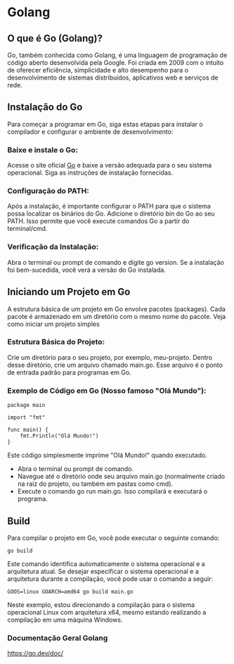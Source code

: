 # Golang

## O que é Go (Golang)?
Go, também conhecida como Golang, é uma linguagem de programação de código aberto desenvolvida pela Google. Foi criada em 2009 com o intuito de oferecer eficiência, simplicidade e alto desempenho para o desenvolvimento de sistemas distribuídos, aplicativos web e serviços de rede.

## Instalação do Go
Para começar a programar em Go, siga estas etapas para instalar o compilador e configurar o ambiente de desenvolvimento:

### Baixe e instale o Go:

Acesse o site oficial [Go](https://go.dev) e baixe a versão adequada para o seu sistema operacional.
Siga as instruções de instalação fornecidas.

### Configuração do PATH:

Após a instalação, é importante configurar o PATH para que o sistema possa localizar os binários do Go.
Adicione o diretório bin do Go ao seu PATH. Isso permite que você execute comandos Go a partir do terminal/cmd.

### Verificação da Instalação:

Abra o terminal ou prompt de comando e digite go version.
Se a instalação foi bem-sucedida, você verá a versão do Go instalada.

## Iniciando um Projeto em Go

A estrutura básica de um projeto em Go envolve pacotes (packages). Cada pacote é armazenado em um diretório com o mesmo nome do pacote. Veja como iniciar um projeto simples

### Estrutura Básica do Projeto:

Crie um diretório para o seu projeto, por exemplo, meu-projeto.
Dentro desse diretório, crie um arquivo chamado main.go. Esse arquivo é o ponto de entrada padrão para programas em Go.

### Exemplo de Código em Go (Nosso famoso "Olá Mundo"):

```
package main

import "fmt"

func main() {
    fmt.Println("Olá Mundo!")
}
```

Este código simplesmente imprime "Olá Mundo!" quando executado.

- Abra o terminal ou prompt de comando.
- Navegue até o diretório onde seu arquivo main.go (normalmente criado na raiz do projeto, ou também em pastas como cmd).
- Execute o comando go run main.go. Isso compilará e executará o programa.

## Build

Para compilar o projeto em Go, você pode executar o seguinte comando:

```
go build
```

Este comando identifica automaticamente o sistema operacional e a arquitetura atual. Se desejar especificar o sistema operacional e a arquitetura durante a compilação, você pode usar o comando a seguir:

```
GOOS=linux GOARCH=amd64 go build main.go
```
Neste exemplo, estou direcionando a compilação para o sistema operacional Linux com arquitetura x64, mesmo estando realizando a compilação em uma máquina Windows.

### Documentação Geral Golang
https://go.dev/doc/
